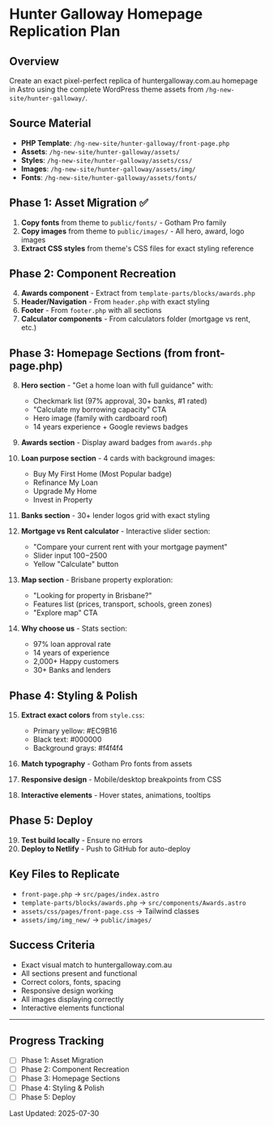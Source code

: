 # Hunter Galloway Homepage Replication Plan

## Overview
Create an exact pixel-perfect replica of huntergalloway.com.au homepage in Astro using the complete WordPress theme assets from `/hg-new-site/hunter-galloway/`.

## Source Material
- **PHP Template**: `/hg-new-site/hunter-galloway/front-page.php`
- **Assets**: `/hg-new-site/hunter-galloway/assets/`
- **Styles**: `/hg-new-site/hunter-galloway/assets/css/`
- **Images**: `/hg-new-site/hunter-galloway/assets/img/`
- **Fonts**: `/hg-new-site/hunter-galloway/assets/fonts/`

## Phase 1: Asset Migration ✅
1. **Copy fonts** from theme to `public/fonts/` - Gotham Pro family
2. **Copy images** from theme to `public/images/` - All hero, award, logo images
3. **Extract CSS styles** from theme's CSS files for exact styling reference

## Phase 2: Component Recreation 
4. **Awards component** - Extract from `template-parts/blocks/awards.php`
5. **Header/Navigation** - From `header.php` with exact styling
6. **Footer** - From `footer.php` with all sections
7. **Calculator components** - From calculators folder (mortgage vs rent, etc.)

## Phase 3: Homepage Sections (from front-page.php)
8. **Hero section** - "Get a home loan with full guidance" with:
   - Checkmark list (97% approval, 30+ banks, #1 rated)
   - "Calculate my borrowing capacity" CTA
   - Hero image (family with cardboard roof)
   - 14 years experience + Google reviews badges

9. **Awards section** - Display award badges from `awards.php`

10. **Loan purpose section** - 4 cards with background images:
    - Buy My First Home (Most Popular badge)
    - Refinance My Loan 
    - Upgrade My Home
    - Invest in Property

11. **Banks section** - 30+ lender logos grid with exact styling

12. **Mortgage vs Rent calculator** - Interactive slider section:
    - "Compare your current rent with your mortgage payment"
    - Slider input $100-$2500
    - Yellow "Calculate" button

13. **Map section** - Brisbane property exploration:
    - "Looking for property in Brisbane?"
    - Features list (prices, transport, schools, green zones)
    - "Explore map" CTA

14. **Why choose us** - Stats section:
    - 97% loan approval rate
    - 14 years of experience  
    - 2,000+ Happy customers
    - 30+ Banks and lenders

## Phase 4: Styling & Polish
15. **Extract exact colors** from `style.css`:
    - Primary yellow: #EC9B16
    - Black text: #000000
    - Background grays: #f4f4f4

16. **Match typography** - Gotham Pro fonts from assets
17. **Responsive design** - Mobile/desktop breakpoints from CSS
18. **Interactive elements** - Hover states, animations, tooltips

## Phase 5: Deploy
19. **Test build locally** - Ensure no errors
20. **Deploy to Netlify** - Push to GitHub for auto-deploy

## Key Files to Replicate
- `front-page.php` → `src/pages/index.astro`
- `template-parts/blocks/awards.php` → `src/components/Awards.astro`
- `assets/css/pages/front-page.css` → Tailwind classes
- `assets/img/img_new/` → `public/images/`

## Success Criteria
- Exact visual match to huntergalloway.com.au
- All sections present and functional
- Correct colors, fonts, spacing
- Responsive design working
- All images displaying correctly
- Interactive elements functional

---

## Progress Tracking
- [ ] Phase 1: Asset Migration
- [ ] Phase 2: Component Recreation  
- [ ] Phase 3: Homepage Sections
- [ ] Phase 4: Styling & Polish
- [ ] Phase 5: Deploy

Last Updated: 2025-07-30
